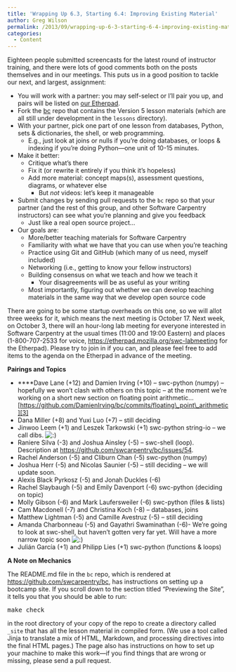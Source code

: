 ```yaml
---
title: 'Wrapping Up 6.3, Starting 6.4: Improving Existing Material'
author: Greg Wilson
permalink: /2013/09/wrapping-up-6-3-starting-6-4-improving-existing-material/
categories:
  - Content
---
```

Eighteen people submitted screencasts for the latest round of instructor training, and there were lots of good comments both on the posts themselves and in our meetings. This puts us in a good position to tackle our next, and largest, assignment:

*   You will work with a partner: you may self-select or I&#8217;ll pair you up, and pairs will be listed on [our Etherpad][1].
*   Fork the [bc][2] repo that contains the Version 5 lesson materials (which are all still under development in the `lessons` directory).
*   With your partner, pick one part of one lesson from databases, Python, sets & dictionaries, the shell, or web programming. 
    *   E.g., just look at joins or nulls if you&#8217;re doing databases, or loops & indexing if you&#8217;re doing Python—one unit of 10-15 minutes.
*   Make it better: 
    *   Critique what&#8217;s there
    *   Fix it (or rewrite it entirely if you think it&#8217;s hopeless)
    *   Add more material: concept maps(s), assessment questions, diagrams, or whatever else 
        *   But *not* videos: let&#8217;s keep it manageable
*   Submit changes by sending pull requests to the `bc` repo so that your partner (and the rest of this group, and other Software Carpentry instructors) can see what you&#8217;re planning and give you feedback 
    *   Just like a real open source project&#8230;
*   Our goals are: 
    *   More/better teaching materials for Software Carpentry
    *   Familiarity with what we have that you can use when you&#8217;re teaching
    *   Practice using Git and GitHub (which many of us need, myself included)
    *   Networking (i.e., getting to know your fellow instructors)
    *   Building consensus on what we teach and how we teach it 
        *   Your disagreements will be as useful as your writing
    *   Most importantly, figuring out whether we can develop teaching materials in the same way that we develop open source code

There are going to be some startup overheads on this one, so we will allot three weeks for it, which means the next meeting is October 17. Next week, on October 3, there will an hour-long lab meeting for everyone interested in Software Carpentry at the usual times (11:00 and 19:00 Eastern) and places (1-800-707-2533 for voice, <https://etherpad.mozilla.org/swc-labmeeting> for the Etherpad). Please try to join in if you can, and please feel free to add items to the agenda on the Etherpad in advance of the meeting.

**Pairings and Topics**

*   ****Dave Lane (+12) and Damien Irving (+10) &#8211; swc-python (numpy) &#8211; hopefully we won&#8217;t clash with others on this topic &#8211; at the moment we&#8217;re working on a short new section on floating point arithmetic&#8230;[https://github.com/DamienIrving/bc/commits/floating\_point\_arithmetic][3]
*   Dana Miller (+8) and Yuxi Luo (+7) &#8211; still deciding
*   Jinwoo Leem (+1) and Leszek Tarkowski (+1) swc-python string-io &#8211; we call dibs. <img src="http://localhost:8080/wp-includes/images/smilies/icon_smile.gif" alt=":)" class="wp-smiley" />
*   Raniere Silva (-3) and Joshua Ainsley (-5) &#8211; swc-shell (loop). Description at <https://github.com/swcarpentry/bc/issues/54>.
*   Rachel Anderson (-5) and Cliburn Chan (-5) swc-python (numpy)
*   Joshua Herr (-5) and Nicolas Saunier (-5) &#8211; still deciding &#8211; we will update soon.
*   Alexis Black Pyrkosz (-5) and Jonah Duckles (-6)
*   Rachel Slaybaugh (-5) and Emily Davenport (-6) swc-python (deciding on topic)
*   Molly Gibson (-6) and Mark Laufersweiler (-6) swc-python (files & lists)
*   Cam Macdonell (-7) and Christina Koch (-8) &#8211; databases, joins
*   Matthew Lightman (-5) and Camille Avestruz (-5) &#8211; still deciding
*   Amanda Charbonneau (-5) and Gayathri Swaminathan (-6)- We&#8217;re going to look at swc-shell, but haven&#8217;t gotten very far yet. Will have a more narrow topic soon <img src="http://localhost:8080/wp-includes/images/smilies/icon_smile.gif" alt=":)" class="wp-smiley" />
*   Julián García (+1) and Philipp Lies (+1) swc-python (functions & loops)

**A Note on Mechanics**

The README.md file in the `bc` repo, which is rendered at <https://github.com/swcarpentry/bc>, has instructions on setting up a bootcamp site. If you scroll down to the section titled &#8220;Previewing the Site&#8221;, it tells you that you should be able to run:

<pre>make check</pre>

in the root directory of your copy of the repo to create a directory called `_site` that has all the lesson material in compiled form. (We use a tool called Jinja to translate a mix of HTML, Markdown, and processing directives into the final HTML pages.) The page also has instructions on how to set up your machine to make this work—if you find things that are wrong or missing, please send a pull request.

 [1]: https://etherpad.mozilla.org/swc-teaching
 [2]: https://github.com/swcarpentry/bc
 [3]: https://github.com/DamienIrving/bc/commits/floating_point_arithmetic
